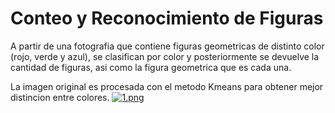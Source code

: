 # Conteo y Reconocimiento de Figuras

A partir de una fotografia que contiene figuras geometricas de distinto color (rojo, verde y azul), se clasifican por color y posteriormente se devuelve la cantidad de figuras, asi como la figura geometrica que es cada una.

La imagen original es procesada con el metodo Kmeans para obtener mejor distincion entre colores.
[![1.png](https://i.postimg.cc/bNsfr8Yy/1.png)](https://postimg.cc/gnFTtC6Q)


